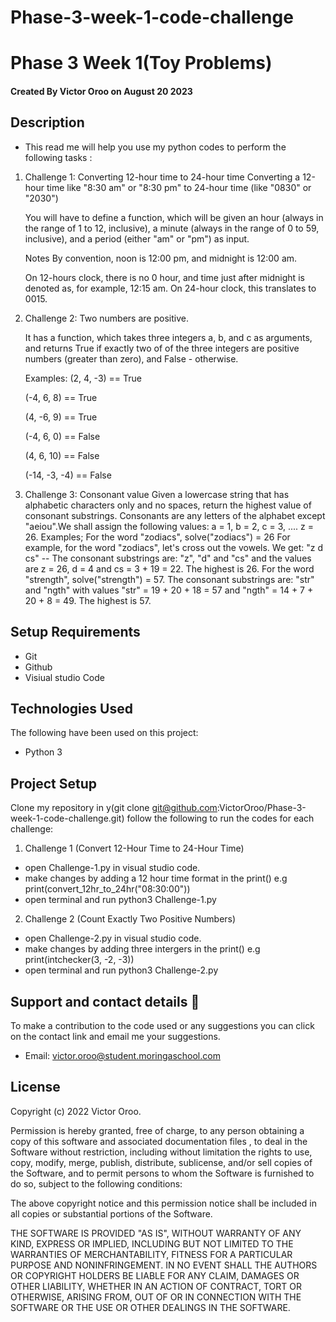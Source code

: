 # Phase-3-week-1-code-challenge

# Phase 3 Week 1(Toy Problems)
#### Created By Victor Oroo on August 20 2023

## Description

- This read me will help you use my python codes to perform the following tasks :


1. Challenge 1: Converting 12-hour time to 24-hour time
   Converting a 12-hour time like "8:30 am" or "8:30 pm" to 24-hour time (like "0830" or "2030") 

   You will have to define a function, which will be given an hour (always in the range of 1 to 12, inclusive), a minute (always in the range of 0 to 59, inclusive), and a period (either "am" or "pm") as input.

  

   Notes
   By convention, noon is 12:00 pm, and midnight is 12:00 am.

   On 12-hours clock, there is no 0 hour, and time just after midnight is denoted as, for example, 12:15 am. On 24-hour clock, this translates to 0015.

 2. Challenge 2: Two numbers are positive.
    
    It has a function, which takes three integers a, b, and c as arguments, and returns True if exactly two of of the three integers are positive numbers (greater than zero), and False - otherwise.

    Examples:
    (2, 4, -3) == True

    (-4, 6, 8) == True

    (4, -6, 9) == True

    (-4, 6, 0) == False

    (4, 6, 10) == False

    (-14, -3, -4) == False 


  3.  Challenge 3: Consonant value
    Given a lowercase string that has alphabetic characters only and no spaces, return the highest value of consonant substrings. Consonants are any letters of the alphabet except "aeiou".We shall assign the following values: a = 1, b = 2, c = 3, .... z = 26.
    Examples;
    For the word "zodiacs", solve("zodiacs") = 26
    For example, for the word "zodiacs", let's cross out the vowels. We get: "z d cs"
    -- The consonant substrings are: "z", "d" and "cs" and the values are z = 26, d = 4 and cs = 3 + 19 = 22. The highest is 26.
    For the word "strength", solve("strength") = 57.
    The consonant substrings are: "str" and "ngth" with values "str" = 19 + 20 + 18 = 57 and "ngth" = 14 + 7 + 20 + 8 = 49. The highest is 57.

## Setup Requirements
   - Git
   - Github
   - Visiual studio Code

## Technologies Used

The following have been used on this project:

- Python 3

## Project Setup
Clone my repository in y(git clone git@github.com:VictorOroo/Phase-3-week-1-code-challenge.git)
follow the following to run the codes for each challenge:
1. Challenge 1 (Convert 12-Hour Time to 24-Hour Time)
- open Challenge-1.py in visual studio code.
- make changes by adding a 12 hour time format in the print() e.g print(convert_12hr_to_24hr("08:30:00"))
- open terminal and  run python3 Challenge-1.py

2. Challenge 2 (Count Exactly Two Positive Numbers)
- open Challenge-2.py in visual studio code.
- make changes by adding three intergers in the print() e.g print(intchecker(3, -2, -3))   
- open terminal and  run python3 Challenge-2.py



## Support and contact details 🙂
To make a contribution to the code used or any suggestions you can click on the contact link and email me your suggestions.
- Email: victor.oroo@student.moringaschool.com

## License

Copyright (c) 2022 Victor Oroo.

Permission is hereby granted, free of charge, to any person obtaining a copy
of this software and associated documentation files , to deal
in the Software without restriction, including without limitation the rights
to use, copy, modify, merge, publish, distribute, sublicense, and/or sell
copies of the Software, and to permit persons to whom the Software is
furnished to do so, subject to the following conditions:

The above copyright notice and this permission notice shall be included in all
copies or substantial portions of the Software.

THE SOFTWARE IS PROVIDED "AS IS", WITHOUT WARRANTY OF ANY KIND, EXPRESS OR
IMPLIED, INCLUDING BUT NOT LIMITED TO THE WARRANTIES OF MERCHANTABILITY,
FITNESS FOR A PARTICULAR PURPOSE AND NONINFRINGEMENT. IN NO EVENT SHALL THE
AUTHORS OR COPYRIGHT HOLDERS BE LIABLE FOR ANY CLAIM, DAMAGES OR OTHER
LIABILITY, WHETHER IN AN ACTION OF CONTRACT, TORT OR OTHERWISE, ARISING FROM,
OUT OF OR IN CONNECTION WITH THE SOFTWARE OR THE USE OR OTHER DEALINGS IN THE
SOFTWARE.